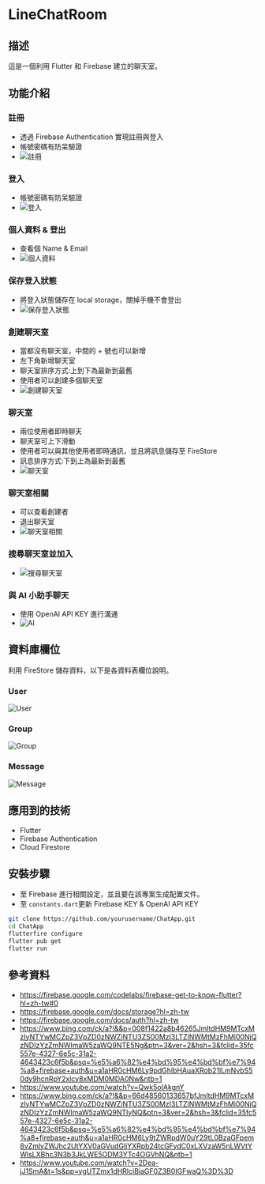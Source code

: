 # LineChatRoom
## 描述
這是一個利用 Flutter 和 Firebase 建立的聊天室。

## 功能介紹 
### 註冊
- 透過 Firebase Authentication 實現註冊與登入
- 帳號密碼有防呆驗證
- ![註冊](images/註冊.gif)
### 登入
- 帳號密碼有防呆驗證
- ![登入](images/登入.gif)
### 個人資料 & 登出
- 查看個 Name & Email
- ![個人資料](images/個人資料.gif)
### 保存登入狀態
- 將登入狀態儲存在 local storage，關掉手機不會登出
- ![保存登入狀態](images/保存登入狀態.gif)
### 創建聊天室
- 當都沒有聊天室，中間的 + 號也可以新增
- 左下角新增聊天室
- 聊天室排序方式:上到下為最新到最舊
- 使用者可以創建多個聊天室
- ![創建聊天室](images/創建聊天室.gif)
### 聊天室
- 兩位使用者即時聊天
- 聊天室可上下滑動
- 使用者可以與其他使用者即時通訊，並且將訊息儲存至 FireStore
- 訊息排序方式:下到上為最新到最舊
- ![聊天室](images/聊天室.gif)
### 聊天室相關
- 可以查看創建者
- 退出聊天室
- ![聊天室相關](images/聊天室相關.gif)
### 搜尋聊天室並加入
- ![搜尋聊天室](images/搜尋聊天室.gif)
### 與 AI 小助手聊天
- 使用 OpenAI API KEY 進行溝通
- ![AI](images/AI.gif)



## 資料庫欄位
利用 FireStore 儲存資料，以下是各資料表欄位說明。
### User
![User](images/image-2.png)
### Group
![Group](images/image.png)
### Message
![Message](images/image-1.png)


## 應用到的技術
- Flutter
- Firebase Authentication
- Cloud Firestore

## 安裝步驟
- 至 Firebase 進行相關設定，並且要在該專案生成配置文件。
- 至 `constants.dart`更新 Firebase KEY & OpenAI API KEY

```bash
git clone https://github.com/yourusername/ChatApp.git
cd ChatApp
flutterfire configure
flutter pub get
flutter run
```


## 參考資料
- https://firebase.google.com/codelabs/firebase-get-to-know-flutter?hl=zh-tw#0
- https://firebase.google.com/docs/storage?hl=zh-tw
- https://firebase.google.com/docs/auth?hl=zh-tw
- https://www.bing.com/ck/a?!&&p=008f1422a8b46265JmltdHM9MTcxMzIyNTYwMCZpZ3VpZD0zNWZjNTU3ZS00MzI3LTZlNWMtMzFhMi00NjQzNDIzYzZmNWImaW5zaWQ9NTE5Ng&ptn=3&ver=2&hsh=3&fclid=35fc557e-4327-6e5c-31a2-4643423c6f5b&psq=%e5%a6%82%e4%bd%95%e4%bd%bf%e7%94%a8+firebase+auth&u=a1aHR0cHM6Ly9pdGhlbHAuaXRob21lLmNvbS50dy9hcnRpY2xlcy8xMDM0MDA0Nw&ntb=1
- https://www.youtube.com/watch?v=Qwk5oIAkgnY
- https://www.bing.com/ck/a?!&&p=66d48560133657bfJmltdHM9MTcxMzIyNTYwMCZpZ3VpZD0zNWZjNTU3ZS00MzI3LTZlNWMtMzFhMi00NjQzNDIzYzZmNWImaW5zaWQ9NTIyNQ&ptn=3&ver=2&hsh=3&fclid=35fc557e-4327-6e5c-31a2-4643423c6f5b&psq=%e5%a6%82%e4%bd%95%e4%bd%bf%e7%94%a8+firebase+auth&u=a1aHR0cHM6Ly9tZWRpdW0uY29tL0BzaGFpem8vZmlyZWJhc2UtYXV0aGVudGljYXRpb24tcGFydC0xLXVzaW5nLWVtYWlsLXBhc3N3b3JkLWE5ODM3YTc4OGVhNQ&ntb=1
- https://www.youtube.com/watch?v=2Dea-jJ1SmA&t=1s&pp=ygUTZmx1dHRlciBjaGF0Z3B0IGFwaQ%3D%3D
